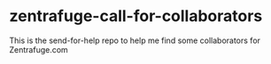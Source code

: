 # zentrafuge-call-for-collaborators
This is the send-for-help repo to help me find some collaborators for Zentrafuge.com
